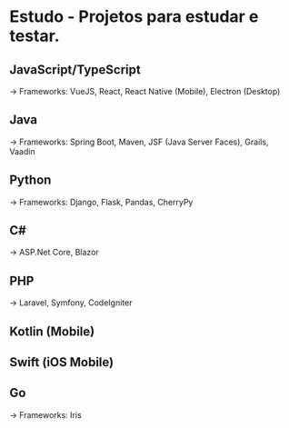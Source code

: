 # Estudo - Projetos para estudar e testar.

## JavaScript/TypeScript
-> Frameworks: VueJS, React, React Native (Mobile), Electron (Desktop)
## Java
-> Frameworks: Spring Boot, Maven, JSF (Java Server Faces), Grails, Vaadin
## Python
-> Frameworks: Django, Flask, Pandas, CherryPy
## C#
-> ASP.Net Core, Blazor
## PHP
-> Laravel, Symfony, CodeIgniter
## Kotlin (Mobile)
## Swift (iOS Mobile)
## Go
-> Frameworks: Iris
